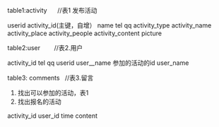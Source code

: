 table1:activity      //表1
发布活动


userid
activity_id(主键，自增）
name
tel
qq
activity_type
activity_name
activity_place
activity_people
activity_content
picture

table2:user        //表2.用户

activity_id
tel
qq
userid
user__name  参加的活动的id
user_name



table3: comments   //表3.留言

1. 找出可以参加的活动，表1
2. 找出报名的活动

activity_id 
user_id
time 
content
